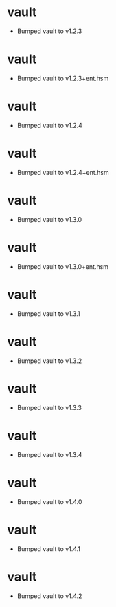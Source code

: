 
# vault

- Bumped vault to v1.2.3

# vault

- Bumped vault to v1.2.3+ent.hsm

# vault

- Bumped vault to v1.2.4

# vault

- Bumped vault to v1.2.4+ent.hsm

# vault

- Bumped vault to v1.3.0

# vault

- Bumped vault to v1.3.0+ent.hsm

# vault

- Bumped vault to v1.3.1

# vault

- Bumped vault to v1.3.2

# vault

- Bumped vault to v1.3.3

# vault

- Bumped vault to v1.3.4

# vault

- Bumped vault to v1.4.0

# vault

- Bumped vault to v1.4.1

# vault

- Bumped vault to v1.4.2
